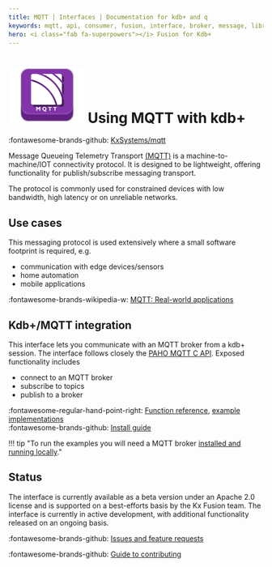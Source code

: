 ```yaml
---
title: MQTT | Interfaces | Documentation for kdb+ and q
keywords: mqtt, api, consumer, fusion, interface, broker, message, library, telemetry, producer, q
hero: <i class="fab fa-superpowers"></i> Fusion for Kdb+
---
```


# ![mqtt](../img/mqtt.png) Using MQTT with kdb+

:fontawesome-brands-github: 
[KxSystems/mqtt](https://github.com/KxSystems/mqtt)


Message Queueing Telemetry Transport [(MQTT)](http://mqtt.org/) is a machine-to-machine/IOT connectivity protocol. It is designed to be lightweight, offering functionality for publish/subscribe messaging transport. 

The protocol is commonly used for constrained devices with low bandwidth, high latency or on unreliable networks.

## Use cases

This messaging protocol is used extensively where a small software footprint is required, e.g.

-   communication with edge devices/sensors
-   home automation
-   mobile applications

:fontawesome-brands-wikipedia-w:
[MQTT: Real-world applications](https://en.wikipedia.org/wiki/MQTT#Real-world_applications "Wikipedia")

## Kdb+/MQTT integration

This interface lets you communicate with an MQTT broker from a kdb+ session. The interface follows closely the [PAHO MQTT C API](https://github.com/eclipse/paho.mqtt.c). Exposed functionality includes

-   connect to an MQTT broker
-   subscribe to topics
-   publish to a broker

:fontawesome-regular-hand-point-right:
[Function reference](reference.md), [example implementations](examples.md)
<br>
:fontawesome-brands-github: 
[Install guide](https://github.com/KxSystems/mqtt#installation)

!!! tip "To run the examples you will need a MQTT broker [installed and running locally](https://mosquitto.org/download/)."

## Status

The interface is currently available as a beta version under an Apache 2.0 license and is supported on a best-efforts basis by the Kx Fusion team. The interface is currently in active development, with additional functionality released on an ongoing basis.

:fontawesome-brands-github: 
[Issues and feature requests](https://github.com/KxSystems/mqtt/issues) 

:fontawesome-brands-github: 
[Guide to contributing](https://github.com/KxSystems/mqtt/blob/master/CONTRIBUTING.md)


